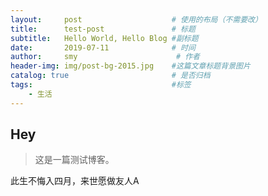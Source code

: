 ```yaml
---
layout:     post                    # 使用的布局（不需要改）
title:      test-post               # 标题 
subtitle:   Hello World, Hello Blog #副标题
date:       2019-07-11              # 时间
author:     smy                      # 作者
header-img: img/post-bg-2015.jpg    #这篇文章标题背景图片
catalog: true                       # 是否归档
tags:                               #标签
    - 生活
---
```


## Hey
>这是一篇测试博客。


此生不悔入四月，来世愿做友人A
